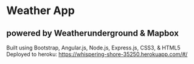 # Weather App
## powered by Weatherunderground & Mapbox
Built using Bootstrap, Angular.js, Node.js, Express.js, CSS3, & HTML5
Deployed to heroku: https://whispering-shore-35250.herokuapp.com/#/
